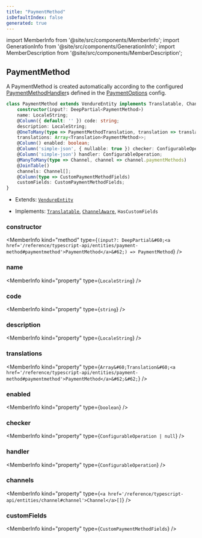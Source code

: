 ```yaml
---
title: "PaymentMethod"
isDefaultIndex: false
generated: true
---
```

<!-- This file was generated from the Vendure source. Do not modify. Instead, re-run the "docs:build" script -->
import MemberInfo from '@site/src/components/MemberInfo';
import GenerationInfo from '@site/src/components/GenerationInfo';
import MemberDescription from '@site/src/components/MemberDescription';


## PaymentMethod

<GenerationInfo sourceFile="packages/core/src/entity/payment-method/payment-method.entity.ts" sourceLine="21" packageName="@bb-vendure/core" />

A PaymentMethod is created automatically according to the configured <a href='/reference/typescript-api/payment/payment-method-handler#paymentmethodhandler'>PaymentMethodHandler</a>s defined
in the <a href='/reference/typescript-api/payment/payment-options#paymentoptions'>PaymentOptions</a> config.

```ts title="Signature"
class PaymentMethod extends VendureEntity implements Translatable, ChannelAware, HasCustomFields {
    constructor(input?: DeepPartial<PaymentMethod>)
    name: LocaleString;
    @Column({ default: '' }) code: string;
    description: LocaleString;
    @OneToMany(type => PaymentMethodTranslation, translation => translation.base, { eager: true })
    translations: Array<Translation<PaymentMethod>>;
    @Column() enabled: boolean;
    @Column('simple-json', { nullable: true }) checker: ConfigurableOperation | null;
    @Column('simple-json') handler: ConfigurableOperation;
    @ManyToMany(type => Channel, channel => channel.paymentMethods)
    @JoinTable()
    channels: Channel[];
    @Column(type => CustomPaymentMethodFields)
    customFields: CustomPaymentMethodFields;
}
```
* Extends: <code><a href='/reference/typescript-api/entities/vendure-entity#vendureentity'>VendureEntity</a></code>


* Implements: <code><a href='/reference/typescript-api/entities/interfaces#translatable'>Translatable</a></code>, <code><a href='/reference/typescript-api/entities/interfaces#channelaware'>ChannelAware</a></code>, <code>HasCustomFields</code>



<div className="members-wrapper">

### constructor

<MemberInfo kind="method" type={`(input?: DeepPartial&#60;<a href='/reference/typescript-api/entities/payment-method#paymentmethod'>PaymentMethod</a>&#62;) => PaymentMethod`}   />


### name

<MemberInfo kind="property" type={`LocaleString`}   />


### code

<MemberInfo kind="property" type={`string`}   />


### description

<MemberInfo kind="property" type={`LocaleString`}   />


### translations

<MemberInfo kind="property" type={`Array&#60;Translation&#60;<a href='/reference/typescript-api/entities/payment-method#paymentmethod'>PaymentMethod</a>&#62;&#62;`}   />


### enabled

<MemberInfo kind="property" type={`boolean`}   />


### checker

<MemberInfo kind="property" type={`ConfigurableOperation | null`}   />


### handler

<MemberInfo kind="property" type={`ConfigurableOperation`}   />


### channels

<MemberInfo kind="property" type={`<a href='/reference/typescript-api/entities/channel#channel'>Channel</a>[]`}   />


### customFields

<MemberInfo kind="property" type={`CustomPaymentMethodFields`}   />




</div>
